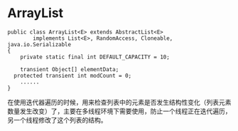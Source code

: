 # ArrayList

```
public class ArrayList<E> extends AbstractList<E>
        implements List<E>, RandomAccess, Cloneable, java.io.Serializable
{
    private static final int DEFAULT_CAPACITY = 10;

    transient Object[] elementData;
  protected transient int modCount = 0;
    ......
}

```


在使用迭代器遍历的时候，用来检查列表中的元素是否发生结构性变化（列表元素数量发生改变）了，主要在多线程环境下需要使用，防止一个线程正在迭代遍历，另一个线程修改了这个列表的结构。